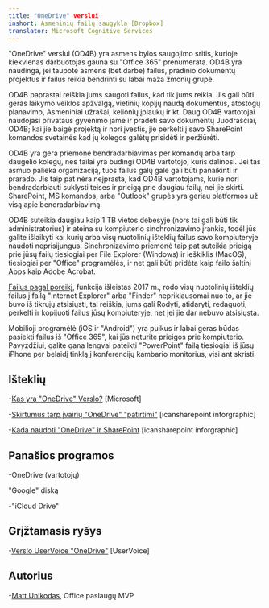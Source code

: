 ```yaml
---
title: "OneDrive" verslui
inshort: Asmeninių failų saugykla [Dropbox]
translator: Microsoft Cognitive Services
---
```



"OneDrive" verslui (OD4B) yra asmens bylos saugojimo sritis, kurioje kiekvienas darbuotojas gauna su "Office 365" prenumerata. OD4B yra naudinga, jei taupote asmens (bet darbe) failus, pradinio dokumentų projektus ir failus reikia bendrinti su labai maža žmonių grupė.

OD4B paprastai reiškia jums saugoti failus, kad tik jums reikia. Jis gali būti geras laikymo veiklos apžvalgą, vietinių kopijų naudą dokumentus, atostogų planavimo, Asmeniniai užrašai, kelionių įplaukų ir kt. Daug OD4B vartotojai naudojasi privataus gyvenimo jame ir pradėti savo dokumentų Juodraščiai, OD4B; kai jie baigė projektą ir nori įvestis, jie perkelti į savo SharePoint komandos svetainės kad jų kolegos galėtų prisidėti ir peržiūrėti.

OD4B yra gera priemonė bendradarbiavimas per komandų arba tarp daugelio kolegų, nes failai yra būdingi OD4B vartotojo, kuris dalinosi. Jei tas asmuo palieka organizaciją, tuos failus galų gale gali būti panaikinti ir prarado. Jis taip pat nėra neįprasta, kad OD4B vartotojams, kurie nori bendradarbiauti suklysti teises ir prieigą prie daugiau failų, nei jie skirti. SharePoint, MS komandos, arba "Outlook" grupės yra geriau platformos už visą apie bendradarbiavimą.

OD4B suteikia daugiau kaip 1 TB vietos debesyje (nors tai gali būti tik administratorius) ir ateina su kompiuterio sinchronizavimo įrankis, todėl jūs galite išlaikyti kai kurių arba visų nuotolinių išteklių failus savo kompiuteryje naudoti neprisijungus. Sinchronizavimo priemonė taip pat suteikia prieigą prie jūsų failų tiesiogiai per File Explorer (Windows) ir ieškiklis (MacOS), tiesiogiai per "Office" programėlės, ir net gali būti pridėta kaip failo šaltinį Apps kaip Adobe Acrobat. 

[Failus pagal poreikį](https://blogs.office.com/en-us/2017/05/11/introducing-onedrive-files-on-demand-and-additional-features-making-it-easier-to-access-and-share-files/), funkcija išleistas 2017 m., rodo visų nuotolinių išteklių failus į failą "Internet Explorer" arba "Finder" nepriklausomai nuo to, ar jie buvo iš tikrųjų atsisiųsti, tai reiškia, jums gali Rodyti, atidaryti, redaguoti, perkelti ir kopijuoti failus jūsų kompiuteryje, net jei jie dar nebuvo atsisiųsta.

Mobilioji programėlė (iOS ir "Android") yra puikus ir labai geras būdas pasiekti failus iš "Office 365", kai jūs neturite prieigos prie kompiuterio. Pavyzdžiui, galite gana lengvai pateikti "PowerPoint" failą tiesiogiai iš jūsų iPhone per belaidį tinklą į konferencijų kambario monitorius, visi ant skristi.

Išteklių
---------

-[Kas yra "OneDrive"
    Verslo?](https://support.office.com/en-us/article/What-is-OneDrive-for-Business-187f90af-056f-47c0-9656-cc0ddca7fdc2)
    \[Microsoft\]

-[Skirtumus tarp įvairių "OneDrive"
    "patirtimi"](http://icsh.pt/OneDriveTree) \[icansharepoint
    inforgraphic\]

-[Kada naudoti "OneDrive" ir SharePoint](http://icsh.pt/DocCircleOfLife) \[icansharepoint
    inforgraphic\]

Panašios programos
--------------------

-OneDrive (vartotojų)

"Google" diską

-"iCloud Drive"

Grįžtamasis ryšys
---------

-[Verslo UserVoice "OneDrive"](https://onedrive.uservoice.com/forums/262982-onedrive/category/86090-onedrive-for-business)
    \[UserVoice\]

Autorius
---------

-[Matt Unikodas](https://www.linkedin.com/in/thatmattwade/), Office paslaugų MVP

